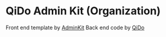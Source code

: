 # QiDo Admin Kit (Organization)
Front end template by [AdminKit](https://github.com/adminkit/adminkit)
Back end code by [QiDo](https://github.com/qidotech)
